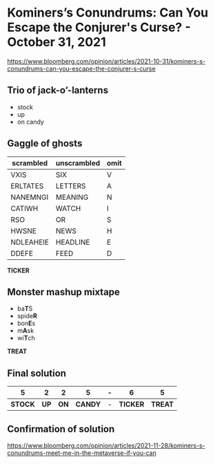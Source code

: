 # Kominers’s Conundrums: Can You Escape the Conjurer's Curse? - October 31, 2021
https://www.bloomberg.com/opinion/articles/2021-10-31/kominers-s-conundrums-can-you-escape-the-conjurer-s-curse

## Trio of jack-o’-lanterns
- stock
- up
- on candy

## Gaggle of ghosts

| scrambled | unscrambled | omit |
| --- | --- | --- |
| VXIS | SIX | V |
| ERLTATES | LETTERS | A |
| NANEMNGI | MEANING | N |
| CATIWH | WATCH | I | 
| RSO | OR | S |
| HWSNE | NEWS | H | 
| NDLEAHEIE | HEADLINE | E |
| DDEFE | FEED | D |

**TICKER**

## Monster mashup mixtape

- ba**T**S
- spide**R**
- bon**E**s
- m**A**sk
- wi**T**ch

**TREAT**

## Final solution
| 5 | 2 | 2 | 5 | - | 6 | 5 | 
| --- | --- | --- | --- | --- | --- | --- |
| **STOCK** | **UP** | **ON** | **CANDY** | - | **TICKER** | **TREAT** |


## Confirmation of solution
https://www.bloomberg.com/opinion/articles/2021-11-28/kominers-s-conundrums-meet-me-in-the-metaverse-if-you-can
